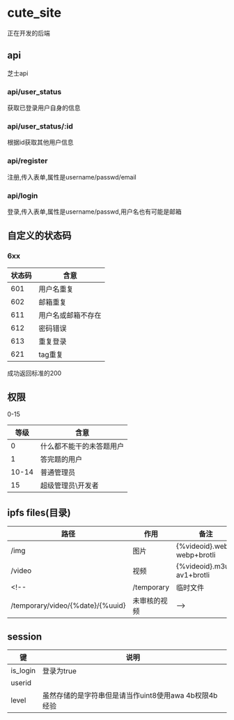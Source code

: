 # cute_site

正在开发的后端

## api

芝士api

### api/user_status

获取已登录用户自身的信息

### api/user_status/:id

根据id获取其他用户信息

### api/register

注册,传入表单,属性是username/passwd/email

### api/login

登录,传入表单,属性是username/passwd,用户名也有可能是邮箱

## 自定义的状态码

### 6xx

|状态码|含意|
|---|---|
|601|用户名重复|
|602|邮箱重复|
|611|用户名或邮箱不存在|
|612|密码错误|
|613|重复登录|
|621|tag重复|

成功返回标准的200

## 权限

0-15

|等级|含意|
|---|---|
|0|什么都不能干的未答题用户
|1|答完题的用户
|10-14|普通管理员|
|15|超级管理员\开发者|

## ipfs files(目录)

|路径|作用|备注
|---|---|---|
|/img|图片|{%videoid}.webp, webp+brotli|
|/video|视频|{%videoid}.m3u8, av1+brotli|
<!-- |/temporary|临时文件|
|/temporary/video/{%date}/{%uuid}|未审核的视频| -->

## session

|键|说明|
|---|---|
|is_login|登录为true|
|userid|
|level|虽然存储的是字符串但是请当作uint8使用awa 4b权限4b经验|
